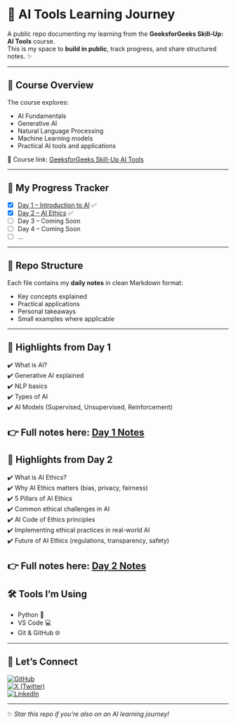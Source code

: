 # 🚀 AI Tools Learning Journey  

A public repo documenting my learning from the **GeeksforGeeks Skill-Up: AI Tools** course.  
This is my space to **build in public**, track progress, and share structured notes. ✨  

---

## 📖 Course Overview  
The course explores:  
- AI Fundamentals  
- Generative AI  
- Natural Language Processing  
- Machine Learning models  
- Practical AI tools and applications  

📌 Course link: [GeeksforGeeks Skill-Up AI Tools](https://www.geeksforgeeks.org/batch/skill-up-ai-tools?tab=Chapters)  

---

## 📅 My Progress Tracker  

- [x] [Day 1 – Introduction to AI](IntroToAI.md) ✅  
- [x] [Day 2 – AI Ethics](AiEthics.md) ✅  
- [ ] Day 3 – Coming Soon  
- [ ] Day 4 – Coming Soon  
- [ ] ...  

---

## 📂 Repo Structure  

Each file contains my **daily notes** in clean Markdown format:  
- Key concepts explained  
- Practical applications  
- Personal takeaways  
- Small examples where applicable  

---

## 🌟 Highlights from Day 1  

✔️ What is AI?  
✔️ Generative AI explained  
✔️ NLP basics  
✔️ Types of AI  
✔️ AI Models (Supervised, Unsupervised, Reinforcement)  

👉 Full notes here: [Day 1 Notes](IntroToAI.md)  
---

## 🌟 Highlights from Day 2

✔️ What is AI Ethics?  
✔️ Why AI Ethics matters (bias, privacy, fairness)  
✔️ 5 Pillars of AI Ethics  
✔️ Common ethical challenges in AI  
✔️ AI Code of Ethics principles  
✔️ Implementing ethical practices in real-world AI  
✔️ Future of AI Ethics (regulations, transparency, safety)

👉 Full notes here: [Day 2 Notes](AiEthics.md)  
---

## 🛠 Tools I’m Using  
- Python 🐍  
- VS Code 💻  
- Git & GitHub 🌐  

---

## 🤝 Let’s Connect  
[![GitHub](https://img.shields.io/badge/GitHub-black?logo=github)](https://github.com/AbhiYadav-42)  
[![X (Twitter)](https://img.shields.io/badge/X-black?logo=x)](https://x.com/42_ALCHEMAX)  
[![LinkedIn](https://img.shields.io/badge/LinkedIn-blue?logo=linkedin)](https://www.linkedin.com/in/abhi-yadav-255760309/)  

---

✨ *Star this repo if you’re also on an AI learning journey!*
